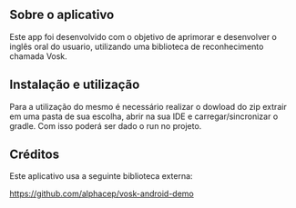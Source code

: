 ## Sobre o aplicativo

Este app foi desenvolvido com o objetivo de aprimorar e desenvolver o inglês oral do usuario, utilizando uma biblioteca de reconhecimento chamada Vosk.

## Instalação e utilização

Para a utilização do mesmo é necessário realizar o dowload do zip extrair em uma pasta de sua escolha, abrir na sua IDE e carregar/sincronizar o gradle.
Com isso poderá ser dado o run no projeto.

## Créditos
Este aplicativo usa a seguinte biblioteca externa:

https://github.com/alphacep/vosk-android-demo
